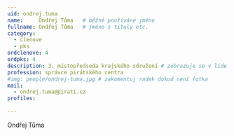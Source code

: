 ```yaml
---
uid: ondrej.tuma
name:     Ondřej Tůma  	# běžně používáné jméno
fullname: Ondřej Tůma  	# jméno s tituly etc.
category:
  - clenove
  - pks
ordclenove: 4
ordpks: 4
description: 3. místopředseda krajského sdružení # zobrazuje se v lide
profession: správce pirátského centra
#img: people/ondrej-tuma.jpg # zakomentuj radek dokud není fotka
mail:
  - ondrej.tuma@pirati.cz
profiles:
  
---
```


Ondřej Tůma
